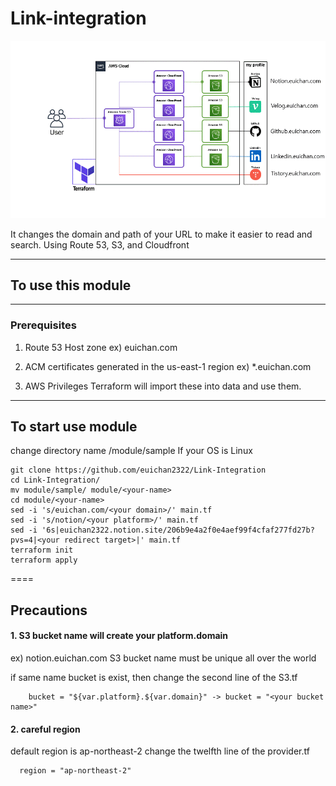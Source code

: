 # Link-integration
<img src="https://github.com/euichan2322/Link-Integration/blob/dd/logo/sample-diagram.gif" width="1000">


It changes the domain and path of your URL to make it easier to read and search. Using Route 53, S3, and Cloudfront

----

## To use this module

----

### Prerequisites

1. Route 53 Host zone
ex) euichan.com

2. ACM certificates generated in the us-east-1 region
ex) *.euichan.com

3. AWS Privileges
Terraform will import these into data and use them.

----

## To start use module

change directory name /module/sample
If your OS is Linux
```
git clone https://github.com/euichan2322/Link-Integration
cd Link-Integration/
mv module/sample/ module/<your-name>
cd module/<your-name>
sed -i 's/euichan.com/<your domain>/' main.tf
sed -i 's/notion/<your platform>/' main.tf
sed -i '6s|euichan2322.notion.site/206b9e4a2f0e4aef99f4cfaf277fd27b?pvs=4|<your redirect target>|' main.tf
terraform init
terraform apply
```

====

## Precautions

#### 1. S3 bucket name will create your platform.domain
ex) notion.euichan.com
S3 bucket name must be unique all over the world

if same name bucket is exist, 
then change the second line of the S3.tf 

```
    bucket = "${var.platform}.${var.domain}" -> bucket = "<your bucket name>"
```
#### 2. careful region
default region is ap-northeast-2
change the twelfth line of the provider.tf
```
  region = "ap-northeast-2"
```
